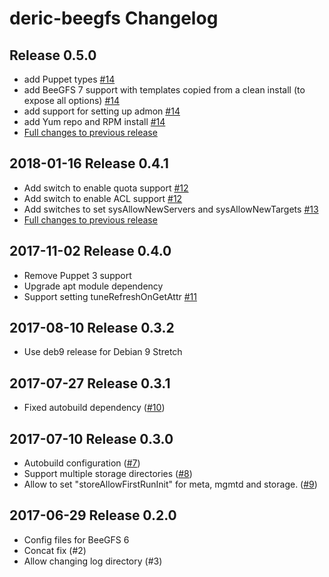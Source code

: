 # deric-beegfs Changelog

## Release 0.5.0

- add Puppet types [#14](https://github.com/deric/puppet-beegfs/pull/14)
- add BeeGFS 7 support with templates copied from a clean install (to expose all options) [#14](https://github.com/deric/puppet-beegfs/pull/14)
- add support for setting up admon [#14](https://github.com/deric/puppet-beegfs/pull/14)
- add Yum repo and RPM install [#14](https://github.com/deric/puppet-beegfs/pull/14)
- [Full changes to previous release](https://github.com/deric/puppet-beegfs/compare/v0.4.1...v0.5.0)

## 2018-01-16 Release 0.4.1

- Add switch to enable quota support [#12](https://github.com/deric/puppet-beegfs/pull/12)
- Add switch to enable ACL support [#12](https://github.com/deric/puppet-beegfs/pull/12)
- Add switches to set sysAllowNewServers and sysAllowNewTargets [#13](https://github.com/deric/puppet-beegfs/pull/13)
- [Full changes to previous release](https://github.com/deric/puppet-beegfs/compare/v0.4.0...v0.4.1)

## 2017-11-02 Release 0.4.0

- Remove Puppet 3 support
- Upgrade apt module dependency
- Support setting tuneRefreshOnGetAttr [#11](https://github.com/deric/puppet-beegfs/pull/11)

## 2017-08-10 Release 0.3.2

- Use deb9 release for Debian 9 Stretch

## 2017-07-27 Release 0.3.1

- Fixed autobuild dependency ([#10](https://github.com/deric/puppet-beegfs/pull/10))

## 2017-07-10 Release 0.3.0

- Autobuild configuration ([#7](https://github.com/deric/puppet-beegfs/pull/7))
- Support multiple storage directories ([#8](https://github.com/deric/puppet-beegfs/pull/8))
- Allow to set "storeAllowFirstRunInit" for meta, mgmtd and storage.
 ([#9](https://github.com/deric/puppet-beegfs/pull/9))

## 2017-06-29 Release 0.2.0

- Config files for BeeGFS 6
- Concat fix (#2)
- Allow changing log directory (#3)
